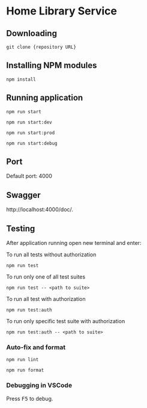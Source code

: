 # Home Library Service

## Downloading

```
git clone {repository URL}
```

## Installing NPM modules

```
npm install
```

## Running application

```
npm run start
```

```
npm run start:dev
```

```
npm run start:prod
```

```
npm run start:debug
```

## Port

Default port: 4000

## Swagger

http://localhost:4000/doc/.

## Testing

After application running open new terminal and enter:

To run all tests without authorization

```
npm run test
```

To run only one of all test suites

```
npm run test -- <path to suite>
```

To run all test with authorization

```
npm run test:auth
```

To run only specific test suite with authorization

```
npm run test:auth -- <path to suite>
```

### Auto-fix and format

```
npm run lint
```

```
npm run format
```

### Debugging in VSCode

Press <kbd>F5</kbd> to debug.
